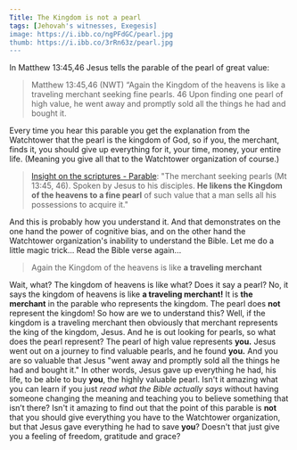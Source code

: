 ```yaml
---
Title: The Kingdom is not a pearl
tags: [Jehovah's witnesses, Exegesis]
image: https://i.ibb.co/ngPFdGC/pearl.jpg
thumb: https://i.ibb.co/3rRn63z/pearl.jpg
---
```


In Matthew 13:45,46 Jesus tells the parable of the pearl of great value:

> Matthew 13:45,46 (NWT) “Again the Kingdom of the heavens is like a traveling merchant seeking fine pearls. 46 Upon finding one pearl of high value, he went away and promptly sold all the things he had and bought it.

Every time you hear this parable you get the explanation from the Watchtower that the pearl is the kingdom of God, so if you, the merchant, finds it, you should give up everything for it, your time, money, your entire life. (Meaning you give all that to the Watchtower organization of course.)

> [Insight on the scriptures - Parable](https://wol.jw.org/en/wol/d/r1/lp-e/1200002147#h=43): "The merchant seeking pearls (Mt 13:45, 46). Spoken by Jesus to his disciples. **He likens the Kingdom of the heavens to a fine pearl** of such value that a man sells all his possessions to acquire it."

And this is probably how you understand it. And that demonstrates on the one hand the power of cognitive bias, and on the other hand the Watchtower organization's inability to understand the Bible. Let me do a little magic trick... Read the Bible verse again...

> Again the Kingdom of the heavens is like **a traveling merchant**

Wait, what? 
The kingdom of heavens is like what? 
Does it say a pearl? 
No, it says the kingdom of heavens is like **a traveling merchant!** It is **the merchant** in the parable who represents the kingdom. The pearl does **not** represent the kingdom! 
So how are we to understand this? Well, if the kingdom is a traveling merchant then obviously that merchant represents the king of the kingdom, Jesus. And he is out looking for pearls, so what does the pearl represent? The pearl of high value represents **you.** 
Jesus went out on a journey to find valuable pearls, and he found **you.** And you are so valuable that Jesus "went away and promptly sold all the things he had and bought it." In other words, Jesus gave up everything he had, his life, to be able to buy **you**, the highly valuable pearl. 
Isn't it amazing what you can learn if you just _read what the Bible actually says_ without having someone changing the meaning and teaching you to believe something that isn’t there? 
Isn't it amazing to find out that the point of this parable is **not** that you should give everything you have to the Watchtower organization, but that Jesus gave everything he had to save **you**? Doesn't that just give you a feeling of freedom, gratitude and grace?
